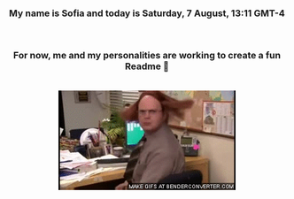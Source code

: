 


<div align="center">
<h3 >My name is Sofia and today is Saturday, 7 August, 13:11 GMT-4</h3><br>
<h3 >For now, me and my personalities are working to create a fun Readme 👋
</h3><br>
<img src='img/dwight.gif' alt='working...'/>
</div>
